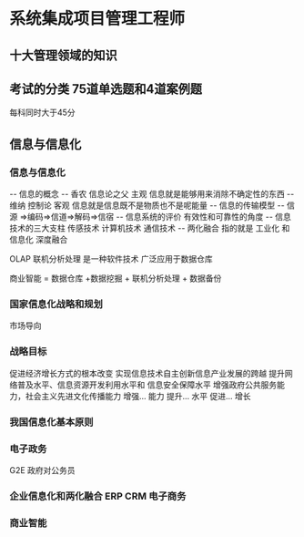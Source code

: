 # 系统集成项目管理工程师

## 十大管理领域的知识

## 考试的分类 75道单选题和4道案例题

每科同时大于45分


## 信息与信息化 

### 信息与信息化

  -- 信息的概念
  -- 香农 信息论之父 主观 信息就是能够用来消除不确定性的东西
  -- 维纳 控制论 客观 信息就是信息既不是物质也不是呢能量
  -- 信息的传输模型
  -- 信源 =>编码=>信道=>解码=>信宿
  -- 信息系统的评价 有效性和可靠性的角度
  -- 信息技术的三大支柱 传感技术 计算机技术 通信技术
  -- 两化融合 指的就是 工业化 和信息化 深度融合 

OLAP 联机分析处理 是一种软件技术 广泛应用于数据仓库  

商业智能 = 数据仓库 +数据挖掘 + 联机分析处理 + 数据备份

### 国家信息化战略和规划
  
  市场导向
### 战略目标
  促进经济增长方式的根本改变
  实现信息技术自主创新信息产业发展的跨越
  提升网络普及水平、信息资源开发利用水平和 信息安全保障水平
  增强政府公共服务能力，社会主义先进文化传播能力 
  增强... 能力 
  提升... 水平 
  促进... 增长

### 我国信息化基本原则


### 电子政务

G2E 政府对公务员
### 企业信息化和两化融合  ERP CRM 电子商务
### 商业智能